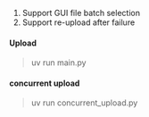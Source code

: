 
1. Support GUI file batch selection
2. Support re-upload after failure


#### Upload
> uv run main.py

#### concurrent upload
> uv run concurrent_upload.py
